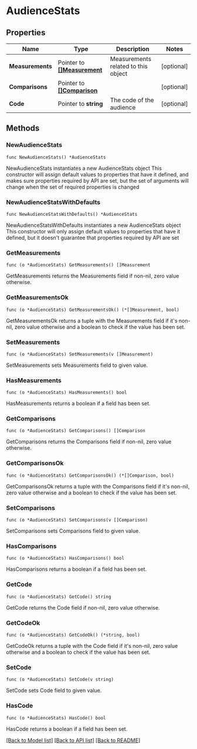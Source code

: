 # AudienceStats

## Properties

Name | Type | Description | Notes
------------ | ------------- | ------------- | -------------
**Measurements** | Pointer to [**[]Measurement**](Measurement.md) | Measurements related to this object | [optional] 
**Comparisons** | Pointer to [**[]Comparison**](Comparison.md) |  | [optional] 
**Code** | Pointer to **string** | The code of the audience | [optional] 

## Methods

### NewAudienceStats

`func NewAudienceStats() *AudienceStats`

NewAudienceStats instantiates a new AudienceStats object
This constructor will assign default values to properties that have it defined,
and makes sure properties required by API are set, but the set of arguments
will change when the set of required properties is changed

### NewAudienceStatsWithDefaults

`func NewAudienceStatsWithDefaults() *AudienceStats`

NewAudienceStatsWithDefaults instantiates a new AudienceStats object
This constructor will only assign default values to properties that have it defined,
but it doesn't guarantee that properties required by API are set

### GetMeasurements

`func (o *AudienceStats) GetMeasurements() []Measurement`

GetMeasurements returns the Measurements field if non-nil, zero value otherwise.

### GetMeasurementsOk

`func (o *AudienceStats) GetMeasurementsOk() (*[]Measurement, bool)`

GetMeasurementsOk returns a tuple with the Measurements field if it's non-nil, zero value otherwise
and a boolean to check if the value has been set.

### SetMeasurements

`func (o *AudienceStats) SetMeasurements(v []Measurement)`

SetMeasurements sets Measurements field to given value.

### HasMeasurements

`func (o *AudienceStats) HasMeasurements() bool`

HasMeasurements returns a boolean if a field has been set.

### GetComparisons

`func (o *AudienceStats) GetComparisons() []Comparison`

GetComparisons returns the Comparisons field if non-nil, zero value otherwise.

### GetComparisonsOk

`func (o *AudienceStats) GetComparisonsOk() (*[]Comparison, bool)`

GetComparisonsOk returns a tuple with the Comparisons field if it's non-nil, zero value otherwise
and a boolean to check if the value has been set.

### SetComparisons

`func (o *AudienceStats) SetComparisons(v []Comparison)`

SetComparisons sets Comparisons field to given value.

### HasComparisons

`func (o *AudienceStats) HasComparisons() bool`

HasComparisons returns a boolean if a field has been set.

### GetCode

`func (o *AudienceStats) GetCode() string`

GetCode returns the Code field if non-nil, zero value otherwise.

### GetCodeOk

`func (o *AudienceStats) GetCodeOk() (*string, bool)`

GetCodeOk returns a tuple with the Code field if it's non-nil, zero value otherwise
and a boolean to check if the value has been set.

### SetCode

`func (o *AudienceStats) SetCode(v string)`

SetCode sets Code field to given value.

### HasCode

`func (o *AudienceStats) HasCode() bool`

HasCode returns a boolean if a field has been set.


[[Back to Model list]](../README.md#documentation-for-models) [[Back to API list]](../README.md#documentation-for-api-endpoints) [[Back to README]](../README.md)


